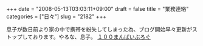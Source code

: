 +++
date = "2008-05-13T03:03:11+09:00"
draft = false
title = "業務連絡"
categories = ["日々"]
slug = "2182"
+++

息子が数日前より家の中で携帯を紛失してしまった為、ブログ開始早々更新がストップしております。やるな、息子。
<a href="http://100manbai.jugem.jp/" target="_blank">１００まんばいぶろぐ</a>
